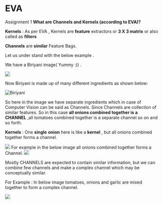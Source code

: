 # EVA
Assignment 1
**What are Channels and Kernels (according to EVA)?**

**Kernels** : As per EVA , Kernels are **feature** extractors or **3 X 3 matrix** or also called as **filters**  
              


   **Channels** are **similar** Feature Bags.

Let us under stand with the below example .

 We have a Biriyani image( Yummy   :)) .


![](https://www.kannammacooks.com/wp-content/uploads/Tamilnadu-muslim-chicken-biriyani.jpg)












Now Biriyani is made up of many different ingredients as shown below:















 
![Biriyani ](https://www.kannammacooks.com/wp-content/uploads/Tamilnadu-muslim-chicken-biriyani-recipe-ingredients.jpg) 

So here in the image we have separate ingredients which in case of Computer Vision can be said as Channels. Since Channels are collection of similar features. So in this case **all onions combined together is a CHANNEL** ,all tomatoes combined together is a separate channel so on and so forth.






**Kernels** : One **single** **onion** here is like a **kernel** , but  all onions combined together forms a channel.

![](https://qph.fs.quoracdn.net/main-qimg-5905bb375bdfa4cbd638eb349066991f) For example in the below image all onions combined together forms a Channel.
![](https://www.kannammacooks.com/wp-content/uploads/Tamilnadu-muslim-chicken-biriyani-recipe-spices.jpg) 


Mostly CHANNELS are expected to contain similar information, but we can combine few channels and make a complex channel which may be conceptually similar.

For Example : In below image tomatoes, onions and garlic are mixed together to form a complex channel.

![](https://www.kannammacooks.com/wp-content/uploads/Tamilnadu-muslim-chicken-biriyani-recipe-tomato.jpg)
